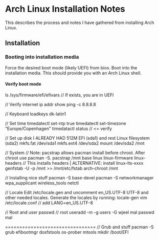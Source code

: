 # Arch Linux Installation Notes
This describes the process and notes I have gathered from installing Arch Linux.

## Installation
### Booting into installation media
Force the desired boot mode (likely UEFI) from bios.
Boot into the installation media.
This should provide you with an Arch Linux shell.

#### Verify boot mode
ls /sys/firmware/efi/efivars // If exists, you are in UEFI

// Verify internet
ip addr show
ping -c 8.8.8.8

// Keyboard
loadkeys dk-latin1

// Set time
timedatectl set-ntp true
timedatectl set-timezone "Europe/Copenhagen"
timedatactl status // <= verify

// Set up disk
I ALREADY HAD 512M EFI (sda1) and rest Linux filesystem (sda2)
mkfs.fat /dev/sda1
mkfs.ext4 /dev/sda2
mount /dev/sda2 /mnt

// System
// Note: pacstrap allows pacman install before chroot. After chroot use pacman -S.
pacstrap /mnt base linux linux-firmware linux-headers // This installs headers | ALTERNATIVE: install linux-lts-xxxx
genfstab -U -p /mnt >> /mnt/etc/fstab
arch-chroot /mnt


// Installing nice stuff
pacman -S base-devel
pacman -S networkmanager wpa_supplicant wireless_tools netctl

// Locale
Edit /etc/locale.gen and uncomment en_US.UTF-8 UTF-8 and other needed locales. Generate the locales by running: 
locale-gen
vim /etc/locale.conf // add LANG=en_US.UTF-8

// Root and user
passwd // root
useradd -m -g users -G wjeel mal
passwd mal


================================
// Grub and stuff
pacman -S grub efibootmgr dosfstools os-prober mtools
mkdir /boot/EFI

